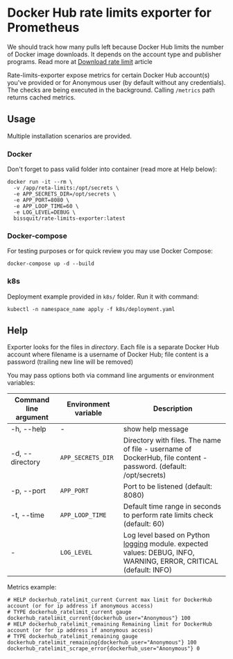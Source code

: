 # Docker Hub rate limits exporter for Prometheus

We should track how many pulls left because Docker Hub limits the number of Docker image downloads. It depends on the account type and publisher programs. Read more at [Download rate limit](https://docs.docker.com/docker-hub/download-rate-limit/) article

Rate-limits-exporter expose metrics for certain Docker Hub account(s) you've provided or for Anonymous user (by default without any credentials). The checks are being executed in the background. Calling `/metrics` path returns cached metrics.

## Usage

Multiple installation scenarios are provided.

### Docker

Don't forget to pass valid folder into container (read more at Help below):

```shell script
docker run -it --rm \
  -v /app/reta-limits:/opt/secrets \
  -e APP_SECRETS_DIR=/opt/secrets \
  -e APP_PORT=8080 \
  -e APP_LOOP_TIME=60 \
  -e LOG_LEVEL=DEBUG \
  bissquit/rate-limits-exporter:latest
```

### Docker-compose

For testing purposes or for quick review you may use Docker Compose:

```shell script
docker-compose up -d --build
```

### k8s

Deployment example provided in `k8s/` folder. Run it with command:

```shell script
kubectl -n namespace_name apply -f k8s/deployment.yaml
```

## Help

Exporter looks for the files in *directory*. Each file is a separate Docker Hub account where filename is a username of Docker Hub; file content is a password (trailing new line will be removed)

You may pass options both via command line arguments or environment variables:

|Command line argument|Environment variable|Description|
| ----------- | ----------- | ----------- |
|-h, --help|-|show help message|
|-d, --directory|`APP_SECRETS_DIR`|Directory with files. The name of file - username of DockerHub, file content - password. (default: /opt/secrets)|
|-p, --port|`APP_PORT`|Port to be listened (default: 8080)|
|-t, --time|`APP_LOOP_TIME`|Default time range in seconds to perform rate limits check (default: 60)|
|-|`LOG_LEVEL`|Log level based on Python [logging](https://docs.python.org/3/library/logging.html) module. expected values: DEBUG, INFO, WARNING, ERROR, CRITICAL (default: INFO)|

Metrics example:

```text
# HELP dockerhub_ratelimit_current Current max limit for DockerHub account (or for ip address if anonymous access)
# TYPE dockerhub_ratelimit_current gauge
dockerhub_ratelimit_current{dockerhub_user="Anonymous"} 100
# HELP dockerhub_ratelimit_remaining Remaining limit for DockerHub account (or for ip address if anonymous access)
# TYPE dockerhub_ratelimit_remaining gauge
dockerhub_ratelimit_remaining{dockerhub_user="Anonymous"} 100
dockerhub_ratelimit_scrape_error{dockerhub_user="Anonymous"} 0
```
